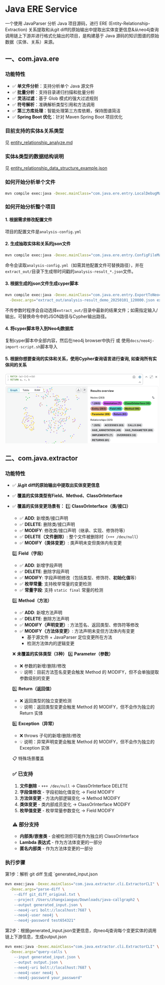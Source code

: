 # Java ERE Service

一个使用 JavaParser 分析 Java 项目源码，进行 ERE (Entity-Relationship-Extraction) 关系提取和从git diff的原始输出中提取出实体变更信息&从neo4j查询调用链上下游并进行格式化输出的项目，是构建基于 Java 源码的知识图谱的原始数据（实体、关系）来源。

## 一、com.java.ere
### 功能特性

- ✅ **单文件分析**：支持分析单个 Java 源文件
- ✅ **批量分析**：支持目录递归扫描和批量分析
- ✅ **灵活过滤**：基于 Glob 模式的强大过滤规则
- ✅ **符号解析**：准确解析类型引用和方法调用
- ✅ **第三方库处理**：智能处理第三方库依赖，保持图谱简洁
- ✅ **Spring Boot 优化**：针对 Maven Spring Boot 项目优化

### 目前支持的实体&关系类型
见 [entity_relationship_analyze.md](docs/entity_relationship_analyze.md)

### 实体&类型的数据结构说明
见 [entity_relationship_data_structure_example.json](docs/entity_relationship_data_structure_example.json)

### 如何开始分析单个文件

```bash
mvn compile exec:java -Dexec.mainClass="com.java.ere.entry.LocalDebugMain"
```

### 如何开始分析整个项目
#### 1. 根据需求修改配置文件
项目的配置文件是`analysis-config.yml`
#### 2. 生成抽取实体和关系的json文件

```bash
mvn compile exec:java -Dexec.mainClass="com.java.ere.entry.ConfigFileMain" -Dexec.args="analysis-config.yml"
```

命令会读取`analysis-config.yml`（如需其他配置文件可替换路径），并在`extract_out/`目录下生成带时间戳的`analysis-result_*.json`文件。

#### 3. 根据生成的json文件生成cyper脚本

```bash
mvn compile exec:java -Dexec.mainClass="com.java.ere.entry.ExportToNeo4jMain" \
  -Dexec.args="extract_out/analysis-result_demo_20250101_120000.json extract_out/neo4j-import.cypher"
```

不传参数时程序会自动选择`extract_out/`目录中最新的结果文件；如需指定输入/输出，可替换命令中的JSON路径与Cypher输出路径。

#### 4. 将cyper脚本导入到Neo4j数据库
  复制cyper脚本中全部内容，然后在neo4j browser中执行
  或
  使用`docs/neo4j-import-script.sh`脚本导入


#### 5. 根据你想要查询的实体和关系，使用Cypher查询语言进行查询, 如查询所有实体间的关系
![alt text](image.png)

## 二、com.java.extractor
### 功能特性

- ✅ **从git diff的原始输出中提取出实体变更信息**
- ✅ **覆盖的实体类型有Field、Method、ClassOrInterface**
- ✅ **覆盖的实体变更场景有：**
    1️⃣ **ClassOrInterface（类/接口）**
    - ✅ **ADD**: 新增类/接口声明
    - ✅ **DELETE**: 删除类/接口声明
    - ✅ **MODIFY**: 修改类/接口声明（继承、实现、修饰符等）
    - ✅ **DELETE（文件删除）**: 整个文件被删除时（`+++ /dev/null`）
    - ✅ **MODIFY（类体变更）**: 类声明未变但类体内有变更

    2️⃣ **Field（字段）**
    - ✅ **ADD**: 新增字段声明
    - ✅ **DELETE**: 删除字段声明
    - ✅ **MODIFY**: 字段声明修改（包括类型、修饰符、**初始化值**等）
    - ✅ **枚举常量**: 支持枚举常量的变更检测
    - ✅ **常量字段**: 支持 `static final` 常量的检测

    3️⃣ **Method（方法）**
    - ✅ **ADD**: 新增方法声明
    - ✅ **DELETE**: 删除方法声明
    - ✅ **MODIFY（声明变更）**: 方法签名、返回类型、修饰符等修改
    - ✅ **MODIFY（方法体变更）**: 方法声明未变但方法体内有变更
      - 基于源文件 + JavaParser 定位变更所在方法
      - 检测方法体内的逻辑变更

    ❌ **未覆盖的实体类型（3种）**
    4️⃣ **Parameter（参数）**
    - ❌ 参数的新增/删除/修改
    - 💡 说明：目前方法签名变更会触发 Method 的 MODIFY，但不会单独提取参数级别的变更

    5️⃣ **Return（返回值）**
    - ❌ 返回类型的独立变更检测
    - 💡 说明：返回类型变更会触发 Method 的 MODIFY，但不会作为独立的 Return 实体

    6️⃣ **Exception（异常）**
    - ❌ throws 子句的新增/删除/修改
    - 💡 说明：异常声明变更会触发 Method 的 MODIFY，但不会作为独立的 Exception 实体

    📋 特殊场景覆盖
    ### ✅ **已支持**
    1. **文件删除** - `+++ /dev/null` → ClassOrInterface DELETE
    2. **字段值修改** - 字段初始化值变化 → Field MODIFY
    3. **方法体变更** - 方法内部逻辑变化 → Method MODIFY
    4. **类体变更** - 类内部成员变化 → ClassOrInterface MODIFY
    5. **枚举值变更** - 枚举常量参数变化 → Field MODIFY

    ### ⚠️ **部分支持**
    - **内部类/嵌套类** - 会被检测但可能作为独立的 ClassOrInterface
    - **Lambda 表达式** - 作为方法体变更的一部分
    - **匿名内部类** - 作为方法体变更的一部分
### 执行步骤
第1步：解析 git diff 生成 `generated_input.json

```bash
mvn exec:java -Dexec.mainClass="com.java.extractor.cli.ExtractorCLI" \
  -Dexec.args="parse-diff \
    --diff git_diff_original.txt \
    --project /Users/zhangxiaoguo/Downloads/java-callgraph2 \
    --output generated_input.json \
    --neo4j-uri bolt://localhost:7687 \
    --neo4j-user neo4j \
    --neo4j-password test654321"
```

第2步：根据generated_input.json变更信息，向neo4j查询每个变更实体的调用链上下游信息，生成output.json

```bash
mvn exec:java -Dexec.mainClass="com.java.extractor.cli.ExtractorCLI" \
  -Dexec.args="query-calls \
    --input generated_input.json \
    --output output.json \
    --neo4j-uri bolt://localhost:7687 \
    --neo4j-user neo4j \
    --neo4j-password your_password"
```

